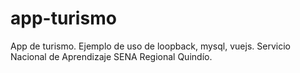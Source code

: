 # app-turismo
App de turismo. Ejemplo de uso de loopback, mysql, vuejs. Servicio Nacional de Aprendizaje SENA Regional Quindío.
